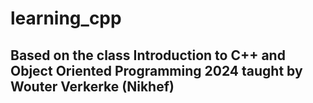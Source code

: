 # learning_cpp

## Based on the class Introduction to C++ and Object Oriented Programming 2024 taught by Wouter Verkerke (Nikhef)
